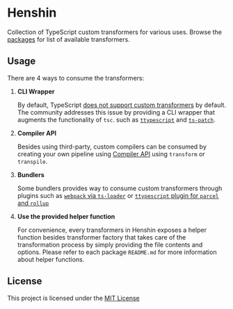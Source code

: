 # Henshin

Collection of TypeScript custom transformers for various uses. Browse the [packages](./packages) for list of available transformers.

## Usage

There are 4 ways to consume the transformers:

1. **CLI Wrapper**

   By default, TypeScript [does not support custom transformers](https://github.com/microsoft/TypeScript/issues/14419) by default. The community addresses this issue by providing a CLI wrapper that augments the functionality of `tsc`. such as [`ttypescript`](https://github.com/cevek/ttypescript) and [`ts-patch`](https://github.com/nonara/ts-patch).

2. **Compiler API**
    
   Besides using third-party, custom compilers can be consumed by creating your own pipeline using [Compiler API](https://github.com/microsoft/TypeScript/wiki/Using-the-Compiler-API) using `transform` or `transpile`.

2. **Bundlers**

   Some bundlers provides way to consume custom transformers through plugins such as [`webpack` via `ts-loader`](https://github.com/TypeStrong/ts-loader#getcustomtransformers) or [`ttypescript` plugin for `parcel` and `rollup`](https://github.com/cevek/ttypescript#parcel)


4. **Use the provided helper function**

   For convenience, every transformers in Henshin exposes a helper function besides transformer factory that takes care of the transformation process by simply providing the file contents and options. Please refer to each package `README.md` for more information about helper functions.

## License

This project is licensed under the [MIT License](./LICENSE)